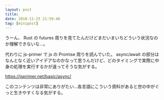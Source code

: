 ```yaml
---
layout: post
title: 
date: 2018-11-25 21:59:46
tag: [minipost]
---
```


うーん、 Rust の futures 周りを見てたんだけどまだいまいちどういう状況なのか理解できないな...。

代わりに js-primer で js の Promise 周りを読んでいた。 async/await の部分はなんとなく近いアイデアなのかなって思うんだけど、どのタイミングで実際に中身の処理を実行するかが違ってそうな気がする。

https://jsprimer.net/basic/async/

このコンテンツは非常にありがたい...各言語にこういう資料があると世の中がぐっと生きやすくなる気がする。
